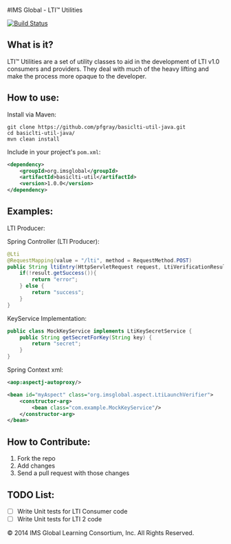 #IMS Global - LTI™ Utilities

[![Build Status](https://travis-ci.org/pfgray/basiclti-util-java.svg?branch=master)](https://travis-ci.org/pfgray/basiclti-util-java)

What is it?
-----------

LTI™ Utilities are a set of utility classes to aid  in the development
of LTI v1.0 consumers and providers. They deal with much of the heavy lifting
and make the process more opaque to the developer.


How to use:
-----------
Install via Maven:
```
git clone https://github.com/pfgray/basiclti-util-java.git
cd basiclti-util-java/
mvn clean install
```
Include in your project's `pom.xml`:

```xml
<dependency>
    <groupId>org.imsglobal</groupId>
    <artifactId>basiclti-util</artifactId>
    <version>1.0.0</version>
</dependency>
```
Examples:
---------

LTI Producer:

Spring Controller (LTI Producer):
```java
@Lti
@RequestMapping(value = "/lti", method = RequestMethod.POST)
public String ltiEntry(HttpServletRequest request, LtiVerificationResult result) {
    if(!result.getSuccess()){
        return "error";
    } else {
        return "success";
    }
}
```
KeyService Implementation:
```java
public class MockKeyService implements LtiKeySecretService {
    public String getSecretForKey(String key) {
        return "secret";
    }
}
```

Spring Context xml:
```xml
<aop:aspectj-autoproxy/>

<bean id="myAspect" class="org.imsglobal.aspect.LtiLaunchVerifier">
    <constructor-arg>
        <bean class="com.example.MockKeyService"/>
    </constructor-arg>
</bean>
```
How to Contribute:
------------------
1. Fork the repo
2. Add changes
3. Send a pull request with those changes

TODO List:
--------------

- [ ] Write Unit tests for LTI Consumer code
- [ ] Write Unit tests for LTI 2 code

© 2014 IMS Global Learning Consortium, Inc. All Rights Reserved.   
